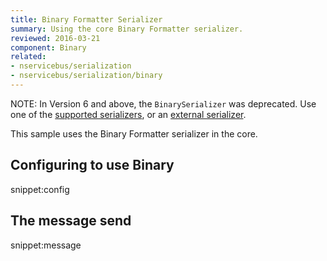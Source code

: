 ```yaml
---
title: Binary Formatter Serializer
summary: Using the core Binary Formatter serializer.
reviewed: 2016-03-21
component: Binary
related:
- nservicebus/serialization
- nservicebus/serialization/binary
---
```


NOTE: In Version 6 and above, the `BinarySerializer` was deprecated. Use one of the [supported serializers](/nservicebus/serialization/#supported-serializers), or an [external serializer](/components#serializers).

This sample uses the Binary Formatter serializer in the core.


## Configuring to use Binary

snippet:config


## The message send

snippet:message